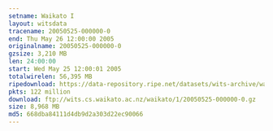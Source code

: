 ```yaml
---
setname: Waikato I
layout: witsdata
tracename: 20050525-000000-0
end: Thu May 26 12:00:00 2005
originalname: 20050525-000000-0
gzsize: 3,210 MB
len: 24:00:00
start: Wed May 25 12:00:01 2005
totalwirelen: 56,395 MB
ripedownload: https://data-repository.ripe.net/datasets/wits-archive/waikato/1/20050525-000000-0.gz
pkts: 122 million
download: ftp://wits.cs.waikato.ac.nz/waikato/1/20050525-000000-0.gz
size: 8,968 MB
md5: 668dba84111d4db9d2a303d22ec90066
---
```

